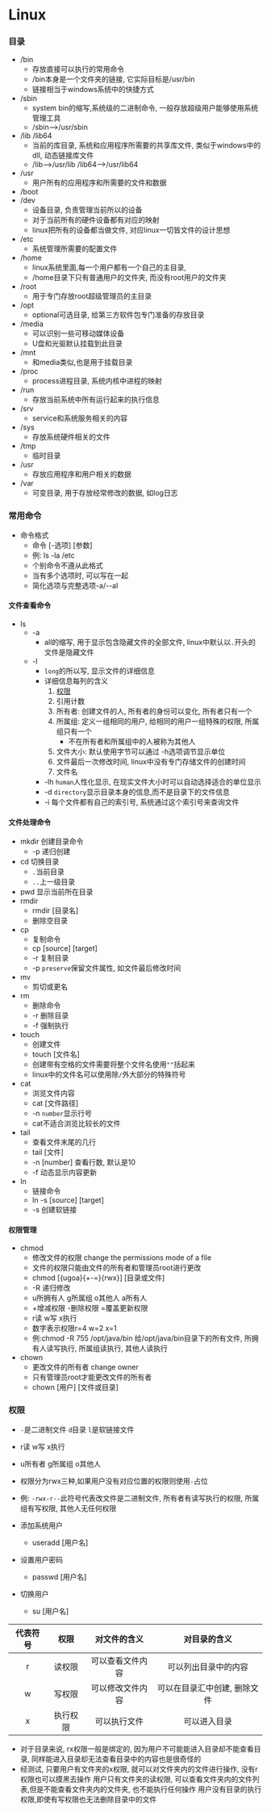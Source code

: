 # Linux

### 目录

- /bin
  - 存放直接可以执行的常用命令
  - /bin本身是一个文件夹的链接, 它实际目标是/usr/bin
  - 链接相当于windows系统中的快捷方式
- /sbin
  - system bin的缩写,系统级的二进制命令, 一般存放超级用户能够使用系统管理工具
  - /sbin-->/usr/sbin
- /lib /lib64
  - 当前的库目录, 系统和应用程序所需要的共享库文件, 类似于windows中的dll, 动态链接库文件
  - /lib-->/usr/lib /lib64-->/usr/lib64
- /usr
  - 用户所有的应用程序和所需要的文件和数据
- /boot
- /dev
  - 设备目录, 负责管理当前所以的设备
  - 对于当前所有的硬件设备都有对应的映射
  - linux把所有的设备都当做文件, 对应linux一切皆文件的设计思想
- /etc
  - 系统管理所需要的配置文件
- /home
  - linux系统里面,每一个用户都有一个自己的主目录,
  - /home目录下只有普通用户的文件夹, 而没有root用户的文件夹
- /root
  - 用于专门存放root超级管理员的主目录
- /opt
  - optional可选目录, 给第三方软件包专门准备的存放目录
- /media
  - 可以识别一些可移动媒体设备
  - U盘和光驱默认挂载到此目录
- /mnt
  - 和media类似,也是用于挂载目录
- /proc
  - process进程目录, 系统内核中进程的映射
- /run
  - 存放当前系统中所有运行起来的执行信息
- /srv
  - service和系统服务相关的内容
- /sys
  - 存放系统硬件相关的文件
- /tmp
  - 临时目录
- /usr
  - 存放应用程序和用户相关的数据
- /var
  - 可变目录, 用于存放经常修改的数据, 如log日志

### 常用命令

- 命令格式
  - 命令 [-选项] [参数]
  - 例: ls -la /etc
  - 个别命令不遵从此格式
  - 当有多个选项时, 可以写在一起
  - 简化选项与完整选项-a/--al

#### 文件查看命令

- ls
  - -a
    - all的缩写, 用于显示包含隐藏文件的全部文件, linux中默认以`.`开头的文件是隐藏文件
  - -l
    - `long`的所以写, 显示文件的详细信息
    - 详细信息每列的含义
      1.  [权限](#权限)
      2. 引用计数
      3. 所有者: 创建文件的人, 所有者的身份可以变化, 所有者只有一个
      4. 所属组: 定义一组相同的用户, 给相同的用户一组特殊的权限, 所属组只有一个
         - 不在所有者和所属组中的人被称为其他人
      5. 文件大小: 默认使用字节可以通过 -h选项调节显示单位
      6. 文件最后一次修改时间, linux中没有专门存储文件的创建时间
      7. 文件名
    - -lh `human`人性化显示, 在现实文件大小时可以自动选择适合的单位显示
    - -d `directory`显示目录本身的信息,而不是目录下的文件信息
    - -i 每个文件都有自己的索引号, 系统通过这个索引号来查询文件

#### 文件处理命令

- mkdir 创建目录命令
  - -p 递归创建
- cd 切换目录
  - `.`当前目录
  - `..`上一级目录
- pwd 显示当前所在目录
- rmdir 
  - rmdir [目录名]
  - 删除空目录
- cp
  - 复制命令
  - cp [source] [target]
  - -r 复制目录
  - -p `preserve`保留文件属性, 如文件最后修改时间
- mv
  - 剪切或更名
- rm
  - 删除命令
  - -r 删除目录
  - -f 强制执行
- touch
  - 创建文件
  - touch [文件名]
  - 创建带有空格的文件需要将整个文件名使用`""`括起来
  - linux中的文件名可以使用除`/`外大部分的特殊符号
- cat
  - 浏览文件内容
  - cat [文件路径]
  - -n `number`显示行号
  - cat不适合浏览比较长的文件
- tail
  - 查看文件末尾的几行
  - tail [文件]
  - -n [number] 查看行数, 默认是10
  - -f 动态显示内容更新
- ln
  - 链接命令
  - ln -s [source] [target]
  - -s 创建软链接

#### 权限管理

- chmod
  - 修改文件的权限 change the permissions mode of a file
  - 文件的权限只能由文件的所有者和管理员root进行更改
  - chmod [{ugoa}{+-=}{rwx}] [目录或文件]
  - -R 递归修改
  - u所拥有人 g所属组 o其他人 a所有人
  - +增减权限 -删除权限 =覆盖更新权限
  - r读 w写 x执行
  - 数字表示权限r=4 w=2 x=1
  - 例:chmod -R 755 /opt/java/bin 给/opt/java/bin目录下的所有文件, 所拥有人读写执行, 所属组读执行, 其他人读执行
- chown
  - 更改文件的所有者 change owner
  - 只有管理员root才能更改文件的所有者
  - chown [用户] [文件或目录]


### 权限

- `-`是二进制文件 `d`目录 `l`是软链接文件
- r读 w写 x执行
- u所有者 g所属组 o其他人
- 权限分为rwx三种,如果用户没有对应位置的权限则使用`-`占位
- 例: `-rwx-r--`此符号代表改文件是二进制文件, 所有者有读写执行的权限, 所属组有写权限, 其他人无任何权限

- 添加系统用户
  - useradd [用户名]
- 设置用户密码
  - passwd [用户名]
- 切换用户
  - su [用户名]

| 代表符号 |   权限   |   对文件的含义   |         对目录的含义         |
| :------: | :------: | :--------------: | :--------------------------: |
|    r     |  读权限  | 可以查看文件内容 |     可以列出目录中的内容     |
|    w     |  写权限  | 可以修改文件内容 | 可以在目录汇中创建, 删除文件 |
|    x     | 执行权限 |   可以执行文件   |         可以进入目录         |

- 对于目录来说, rx权限一般是绑定的, 因为用户不可能能进入目录却不能查看目录, 同样能进入目录却无法查看目录中的内容也是很奇怪的
- 经测试, 只要用户有文件夹的x权限, 就可以对文件夹内的文件进行操作, 没有r权限也可以摸黑去操作
  用户只有文件夹的读权限, 可以查看文件夹内的文件列表,但是不能查看文件夹内的文件夹, 也不能执行任何操作
  用户没有目录的执行权限,即使有写权限也无法删除目录中的文件
